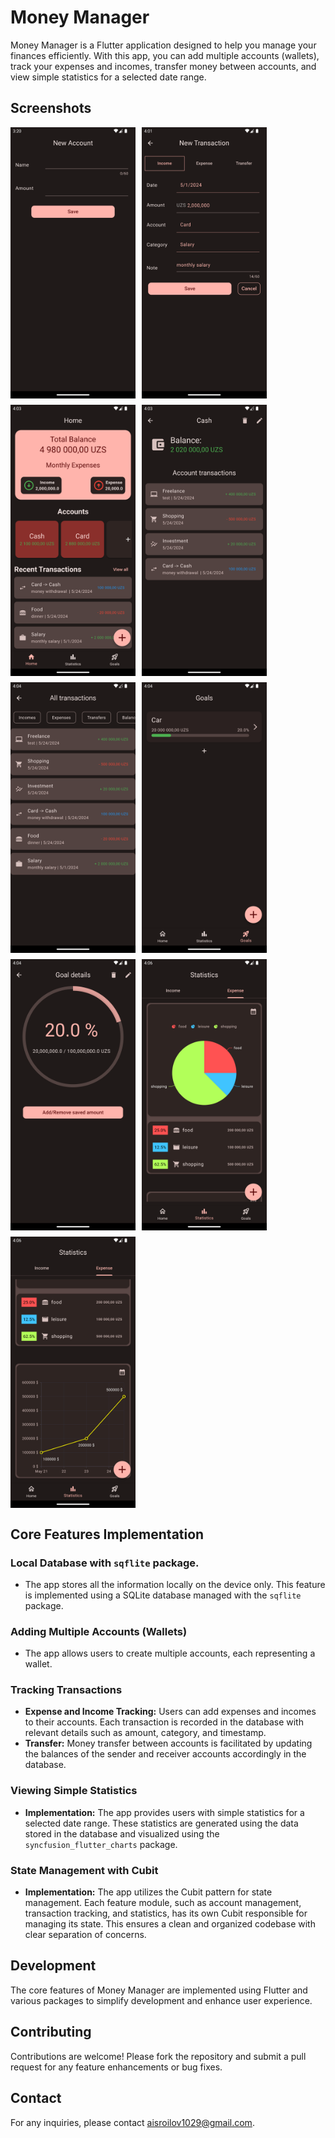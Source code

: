 # Money Manager

Money Manager is a Flutter application designed to help you manage your finances efficiently. With this app, you can add multiple accounts (wallets), track your expenses and incomes, transfer money between accounts, and view simple statistics for a selected date range.

## Screenshots
<div style="display: flex; flex-wrap: wrap; gap: 10px;">
  <img src="assets/screenshots/Screenshot_1716546010.png" alt="Screenshot 1" width="200">
  <img src="assets/screenshots/Screenshot_1716548486.png" alt="Screenshot 2" width="200">
  <img src="assets/screenshots/Screenshot_1716548580.png" alt="Screenshot 4" width="200">
  <img src="assets/screenshots/Screenshot_1716548633.png" alt="Screenshot 5" width="200">
  <img src="assets/screenshots/Screenshot_1716548641.png" alt="Screenshot 6" width="200">
  <img src="assets/screenshots/Screenshot_1716548669.png" alt="Screenshot 7" width="200">
  <img src="assets/screenshots/Screenshot_1716548680.png" alt="Screenshot 8" width="200">
  <img src="assets/screenshots/Screenshot_1716548775.png" alt="Screenshot 9" width="200">
  <img src="assets/screenshots/Screenshot_1716548781.png" alt="Screenshot 10" width="200">
</div>

## Core Features Implementation

### Local Database with `sqflite` package.
- The app stores all the information locally on the device only. This feature is implemented using a SQLite database managed with the `sqflite` package.

### Adding Multiple Accounts (Wallets)
- The app allows users to create multiple accounts, each representing a wallet.

### Tracking Transactions
- **Expense and Income Tracking:** Users can add expenses and incomes to their accounts. Each transaction is recorded in the database with relevant details such as amount, category, and timestamp.
- **Transfer:** Money transfer between accounts is facilitated by updating the balances of the sender and receiver accounts accordingly in the database.

### Viewing Simple Statistics
- **Implementation:** The app provides users with simple statistics for a selected date range. These statistics are generated using the data stored in the database and visualized using the `syncfusion_flutter_charts` package.

### State Management with Cubit
- **Implementation:** The app utilizes the Cubit pattern for state management. Each feature module, such as account management, transaction tracking, and statistics, has its own Cubit responsible for managing its state. This ensures a clean and organized codebase with clear separation of concerns.

## Development

The core features of Money Manager are implemented using Flutter and various packages to simplify development and enhance user experience.

## Contributing

Contributions are welcome! Please fork the repository and submit a pull request for any feature enhancements or bug fixes.

## Contact

For any inquiries, please contact [aisroilov1029@gmail.com](aisroilov1029gmail.com).